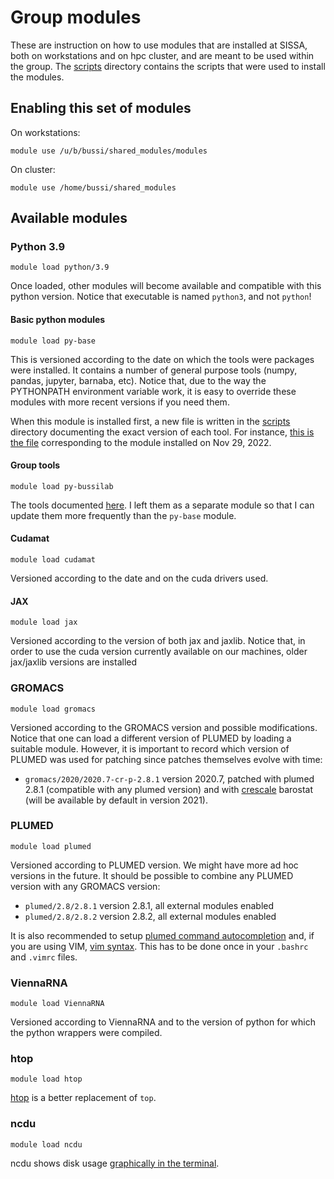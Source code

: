 # Group modules

These are instruction on how to use modules that are installed at SISSA, both on workstations and on hpc cluster, and are meant to be used within the group.
The [scripts](./scripts) directory contains the scripts that were used to install the modules.

## Enabling this set of modules

On workstations:
```
module use /u/b/bussi/shared_modules/modules
```

On cluster:
```
module use /home/bussi/shared_modules
```

## Available modules

### Python 3.9
```
module load python/3.9
```

Once loaded, other modules will become available and compatible with this python version.
Notice that executable is named `python3`, and not `python`!

#### Basic python modules
```
module load py-base
```
This is versioned according to the date on which the tools were packages were installed.
It contains a number of general purpose tools (numpy, pandas, jupyter, barnaba, etc).
Notice that, due to the way the PYTHONPATH environment variable work, it is easy to override
these modules with more recent versions if you need them.

When this module is installed first, a new file is written in the [scripts](./scripts) directory
documenting the exact version of each tool. For instance,
[this is the file](./scripts/py-base-2022.11.29-requirements.txt) corresponding to the module installed on Nov 29, 2022.

#### Group tools
```
module load py-bussilab
```
The tools documented [here](https://bussilab.github.io/doc-py-bussilab/bussilab/index.html).
I left them as a separate module so that I can update them more frequently than the `py-base`
module.

#### Cudamat
```
module load cudamat
```
Versioned according to the date and on the cuda drivers used.

#### JAX
```
module load jax
```
Versioned according to the version of both jax and jaxlib. Notice that, in order to use the cuda version
currently available on our machines, older jax/jaxlib versions are installed

### GROMACS
```
module load gromacs
```
Versioned according to the GROMACS version and possible modifications. Notice that one can load a different version of PLUMED by loading a suitable module. However, it is important to record which version of PLUMED was used for patching since patches themselves evolve with time:
- `gromacs/2020/2020.7-cr-p-2.8.1` version 2020.7, patched with plumed 2.8.1 (compatible with any plumed version) and with [crescale](https://github.com/bussilab/crescale) barostat (will be available by default in version 2021).

### PLUMED
```
module load plumed
```
Versioned according to PLUMED version. We might have more ad hoc versions in the future. It should be possible to combine any PLUMED version with any GROMACS version:
- `plumed/2.8/2.8.1` version 2.8.1, all external modules enabled
- `plumed/2.8/2.8.2` version 2.8.2, all external modules enabled

It is also recommended to setup [plumed command autocompletion](https://www.plumed.org/doc-v2.8/user-doc/html/_bash_autocompletion.html) and, if you are using VIM, [vim syntax](https://www.plumed.org/doc-v2.8/user-doc/html/_vim_syntax.html). This has to be done once in your `.bashrc` and `.vimrc` files.


### ViennaRNA
```
module load ViennaRNA
```
Versioned according to ViennaRNA and to the version of python for which the python wrappers were compiled.

### htop
```
module load htop
```
[htop](https://htop.dev/) is a better replacement of `top`.

### ncdu
```
module load ncdu
```
ncdu shows disk usage [graphically in the terminal](https://dev.yorhel.nl/ncdu/scr).
